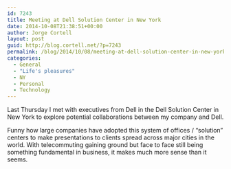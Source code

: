 ```yaml
---
id: 7243
title: Meeting at Dell Solution Center in New York
date: 2014-10-08T21:38:51+00:00
author: Jorge Cortell
layout: post
guid: http://blog.cortell.net/?p=7243
permalink: /blog/2014/10/08/meeting-at-dell-solution-center-in-new-york/
categories:
  - General
  - "Life's pleasures"
  - NY
  - Personal
  - Technology
---
```

Last Thursday I met with executives from Dell in the Dell Solution Center in New York to explore potential collaborations between my company and Dell.

Funny how large companies have adopted this system of offices / &#8220;solution&#8221; centers to make presentations to clients spread across major cities in the world. With telecommuting gaining ground but face to face still being something fundamental in business, it makes much more sense than it seems.